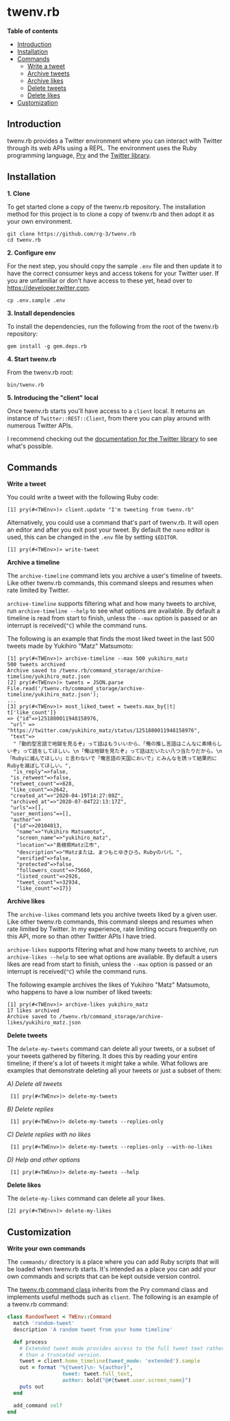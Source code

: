 # twenv.rb

**Table of contents**

* [Introduction](#introduction)
* [Installation](#installation)
* [Commands](#commands)
  * [Write a tweet](#commands-write-a-tweet)
  * [Archive tweets](#commands-archive-a-timeline)
  * [Archive likes](#commands-archive-likes)
  * [Delete tweets](#commands-delete-your-tweets)
  * [Delete likes](#commands-delete-your-likes)
* [Customization](#custom)


## <a id='#introduction'> Introduction </a>

twenv.rb provides a Twitter environment where you can interact with Twitter
through its web APIs using a REPL. The environment uses the Ruby programming language,
[Pry](https://github.com/pry/pry#readme) and the [Twitter library](https://github.com/sferik/twitter).

## <a id='#installation'> Installation </a>

__1. Clone__

To get started clone a copy of the twenv.rb repository.
The installation method for this project is to clone a copy of twenv.rb and
then adopt it as your own environment.  

	git clone https://github.com/rg-3/twenv.rb
	cd twenv.rb

__2. Configure env__

For the next step, you should copy the sample `.env` file and then update it to
have the correct consumer keys and access tokens for your Twitter user. If you
are unfamiliar or don't have access to these yet, head over to https://developer.twitter.com.

	cp .env.sample .env

__3. Install dependencies__

To install the dependencies, run the following from the root of the twenv.rb repository:

	gem install -g gem.deps.rb

__4. Start twenv.rb__

From the twenv.rb root:

	bin/twenv.rb

__5. Introducing the "client" local__

Once twenv.rb starts you'll have access to a `client` local. It returns an instance
of `Twitter::REST::Client`, from there you can play around with numerous
Twitter APIs.

I recommend checking out the
[documentation for the Twitter library](https://www.rubydoc.info/gems/twitter)
to see what's possible.

## <a id='commands'> Commands </a>

**<a id='commands-write-a-tweet'>Write a tweet</a>**

You could write a tweet with the following Ruby code:

    [1] pry(#<TWEnv>)> client.update "I'm tweeting from twenv.rb"

Alternatively, you could use a command that's part of twenv.rb. It will open an
editor and after you exit post your tweet. By default the `nano` editor is used,
this can be changed in the `.env` file by setting `$EDITOR`.

    [1] pry(#<TWEnv>)> write-tweet

__<a id='commands-archive-a-timeline'>Archive a timeline</a>__

The `archive-timeline` command lets you archive a user's timeline of tweets. Like
other twenv.rb commands, this command sleeps and resumes when rate limited by
Twitter.

`archive-timeline` supports filtering what and how many tweets to archive, run
`archive-timeline --help` to see what options are available. By default a
timeline is read from start to finish, unless the `--max` option is passed or
an interrupt is received(`^C`) while the command runs.

The following is an example that finds the most liked tweet in the last 500
tweets made by Yukihiro "Matz" Matsumoto:

	[1] pry(#<TWEnv>)> archive-timeline --max 500 yukihiro_matz
	500 tweets archived
	Archive saved to /twenv.rb/command_storage/archive-timeline/yukihiro_matz.json
	[2] pry(#<TWEnv>)> tweets = JSON.parse File.read('/twenv.rb/command_storage/archive-timeline/yukihiro_matz.json');
	...
	[3] pry(#<TWEnv>)> most_liked_tweet = tweets.max_by{|t| t['like_count']}
	=> {"id"=>1251880011948158976,
	 "url" => "https://twitter.com/yukihiro_matz/status/1251880011948158976",
	 "text"=>
	  "「動的型言語で地獄を見るぞ」って話はもういいから、「俺の推し言語はこんなに素晴らしいぞ」って話をしてほしい。\n「俺は地獄を見たぞ」って話はだいたい八つ当たりだから。\n「Rubyに滅んでほしい」と言わないで「俺言語の天国においで」とみんなを誘って結果的にRubyを滅ぼしてほしい。",
      "is_reply"=>false,
	 "is_retweet"=>false,
	 "retweet_count"=>828,
	 "like_count"=>2642,
	 "created_at"=>"2020-04-19T14:27:08Z",
	 "archived_at"=>"2020-07-04T22:13:17Z",
	 "urls"=>[],
	 "user_mentions"=>[],
	 "author"=>
	  {"id"=>20104013,
	   "name"=>"Yukihiro Matsumoto",
	   "screen_name"=>"yukihiro_matz",
	   "location"=>"島根県Matz江市",
	   "description"=>"Matzまたは、まつもとゆきひろ。Rubyのパパ。",
	   "verified"=>false,
	   "protected"=>false,
	   "followers_count"=>75660,
	   "listed_count"=>2926,
	   "tweet_count"=>32934,
	   "like_count"=>17}}

__<a id='commands-archive-likes'>Archive likes</a>__

The `archive-likes` command lets you archive tweets liked by a given user. Like
other twenv.rb commands, this command sleeps and resumes when rate limited by
Twitter. In my experience, rate limiting occurs frequently on this API, more so
than other Twitter APIs I have tried.

`archive-likes` supports filtering what and how many tweets to archive, run
`archive-likes --help` to see what options are available. By default a users
likes are read from start to finish, unless the `--max` option is passed
or an interrupt is received(`^C`) while the command runs.

The following example archives the likes of Yukihiro "Matz" Matsumoto, who
happens to have a low number of liked tweets:

    [1] pry(#<TWEnv>)> archive-likes yukihiro_matz
    17 likes archived
    Archive saved to /twenv.rb/command_storage/archive-likes/yukihiro_matz.json

 __<a id='commands-delete-your-tweets'>Delete tweets</a>__

 The `delete-my-tweets` command can delete all your tweets, or a subset
 of your tweets gathered by filtering. It does this by reading your entire
 timeline; if there's a lot of tweets it might take a while. What follows are
 examples that demonstrate deleting all your tweets or just a subset of them:

 *A) Delete all tweets*

     [1] pry(#<TWEnv>)> delete-my-tweets

 *B) Delete replies*

     [1] pry(#<TWEnv>)> delete-my-tweets --replies-only

 *C) Delete replies with no likes*

     [1] pry(#<TWEnv>)> delete-my-tweets --replies-only --with-no-likes

 *D) Help and other options*

     [1] pry(#<TWEnv>)> delete-my-tweets --help

__<a id='commands-delete-your-likes'>Delete likes</a>__

The `delete-my-likes` command can delete all your likes.

    [2] pry(#<TWEnv>)> delete-my-likes

## <a id='custom'>Customization</a>

__Write your own commands__

The `commands/` directory is a place where you can add Ruby scripts that will be
loaded when twenv.rb starts. It's intended as a place you can add your own commands
and scripts that can be kept outside version control.

The [twenv.rb command class](https://github.com/rg-3/tenv.rb/blob/master/lib/twenv/command.rb)
inherits from the Pry command class and implements useful methods such as `client`. The following
is an example of a twenv.rb command:

```ruby
class RandomTweet < TWEnv::Command
  match 'random-tweet'
  description 'A random tweet from your home timeline'

  def process
    # Extended tweet mode provides access to the full tweet text rather
    # than a truncated version.
    tweet = client.home_timeline(tweet_mode: 'extended').sample
    out = format "%{tweet}\n- %{author}",
                  tweet: tweet.full_text,
                  author: bold("@#{tweet.user.screen_name}")
    puts out
  end

  add_command self
end
```
